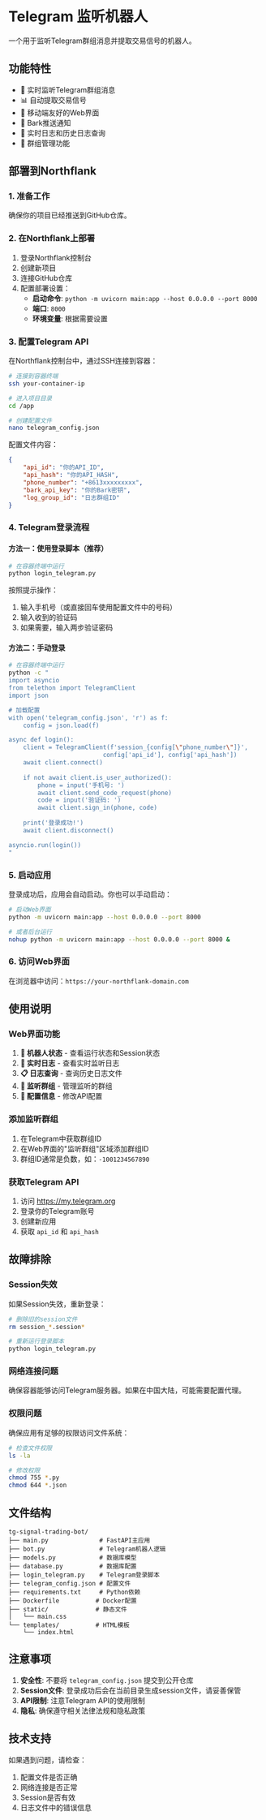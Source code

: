 # Telegram 监听机器人

一个用于监听Telegram群组消息并提取交易信号的机器人。

## 功能特性

- 🤖 实时监听Telegram群组消息
- 📊 自动提取交易信号
- 📱 移动端友好的Web界面
- 🔔 Bark推送通知
- 📝 实时日志和历史日志查询
- 👥 群组管理功能

## 部署到Northflank

### 1. 准备工作

确保你的项目已经推送到GitHub仓库。

### 2. 在Northflank上部署

1. 登录Northflank控制台
2. 创建新项目
3. 连接GitHub仓库
4. 配置部署设置：
   - **启动命令**: `python -m uvicorn main:app --host 0.0.0.0 --port 8000`
   - **端口**: `8000`
   - **环境变量**: 根据需要设置

### 3. 配置Telegram API

在Northflank控制台中，通过SSH连接到容器：

```bash
# 连接到容器终端
ssh your-container-ip

# 进入项目目录
cd /app

# 创建配置文件
nano telegram_config.json
```

配置文件内容：
```json
{
    "api_id": "你的API_ID",
    "api_hash": "你的API_HASH", 
    "phone_number": "+8613xxxxxxxxx",
    "bark_api_key": "你的Bark密钥",
    "log_group_id": "日志群组ID"
}
```

### 4. Telegram登录流程

#### 方法一：使用登录脚本（推荐）

```bash
# 在容器终端中运行
python login_telegram.py
```

按照提示操作：
1. 输入手机号（或直接回车使用配置文件中的号码）
2. 输入收到的验证码
3. 如果需要，输入两步验证密码

#### 方法二：手动登录

```bash
# 在容器终端中运行
python -c "
import asyncio
from telethon import TelegramClient
import json

# 加载配置
with open('telegram_config.json', 'r') as f:
    config = json.load(f)

async def login():
    client = TelegramClient(f'session_{config[\"phone_number\"]}', 
                          config['api_id'], config['api_hash'])
    await client.connect()
    
    if not await client.is_user_authorized():
        phone = input('手机号: ')
        await client.send_code_request(phone)
        code = input('验证码: ')
        await client.sign_in(phone, code)
    
    print('登录成功!')
    await client.disconnect()

asyncio.run(login())
"
```

### 5. 启动应用

登录成功后，应用会自动启动。你也可以手动启动：

```bash
# 启动Web界面
python -m uvicorn main:app --host 0.0.0.0 --port 8000

# 或者后台运行
nohup python -m uvicorn main:app --host 0.0.0.0 --port 8000 &
```

### 6. 访问Web界面

在浏览器中访问：`https://your-northflank-domain.com`

## 使用说明

### Web界面功能

1. **🤖 机器人状态** - 查看运行状态和Session状态
2. **📝 实时日志** - 查看实时监听日志
3. **📋 日志查询** - 查询历史日志文件
4. **👥 监听群组** - 管理监听的群组
5. **📱 配置信息** - 修改API配置

### 添加监听群组

1. 在Telegram中获取群组ID
2. 在Web界面的"监听群组"区域添加群组ID
3. 群组ID通常是负数，如：`-1001234567890`

### 获取Telegram API

1. 访问 https://my.telegram.org
2. 登录你的Telegram账号
3. 创建新应用
4. 获取 `api_id` 和 `api_hash`

## 故障排除

### Session失效

如果Session失效，重新登录：

```bash
# 删除旧的session文件
rm session_*.session*

# 重新运行登录脚本
python login_telegram.py
```

### 网络连接问题

确保容器能够访问Telegram服务器。如果在中国大陆，可能需要配置代理。

### 权限问题

确保应用有足够的权限访问文件系统：

```bash
# 检查文件权限
ls -la

# 修改权限
chmod 755 *.py
chmod 644 *.json
```

## 文件结构

```
tg-signal-trading-bot/
├── main.py              # FastAPI主应用
├── bot.py               # Telegram机器人逻辑
├── models.py            # 数据库模型
├── database.py          # 数据库配置
├── login_telegram.py    # Telegram登录脚本
├── telegram_config.json # 配置文件
├── requirements.txt     # Python依赖
├── Dockerfile          # Docker配置
├── static/             # 静态文件
│   └── main.css
└── templates/          # HTML模板
    └── index.html
```

## 注意事项

1. **安全性**: 不要将 `telegram_config.json` 提交到公开仓库
2. **Session文件**: 登录成功后会在当前目录生成session文件，请妥善保管
3. **API限制**: 注意Telegram API的使用限制
4. **隐私**: 确保遵守相关法律法规和隐私政策

## 技术支持

如果遇到问题，请检查：
1. 配置文件是否正确
2. 网络连接是否正常
3. Session是否有效
4. 日志文件中的错误信息 